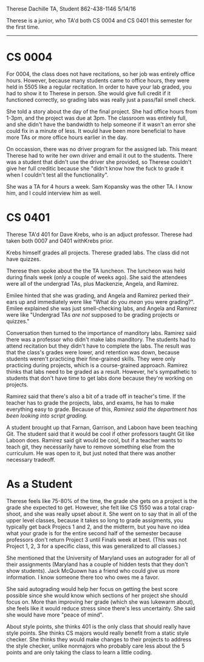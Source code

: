 Therese Dachille
TA, Student
862-438-1146
5/14/16

Therese is a junior, who TA'd both CS 0004 and CS 0401 this semester for the first time. 

-------------------------------------

# CS 0004

For 0004, the class does not have recitations, so her job was entirely office hours. However, because many students came to office hours, they were held in 5505 like a regular recitation. In order to have your lab graded, you had to show it to Therese in person. She would give full credit if it functioned correctly, so grading labs was really just a pass/fail smell check.

She told a story about the day of the final project. She had office hours from 1-3pm, and the project was due at 3pm. The classroom was entirely full, and she didn't have the bandwidth to help someone if it wasn't an error she could fix in a minute of less. It would have been more beneficial to have more TAs or more office hours earlier in the day.

On occassion, there was no driver program for the assigned lab. This meant Therese had to write her own driver and email it out to the students. There was a student that didn't use the driver she provided, so Therese couldn't give her full creditic because she "didn't know how the fuck to grade it when I couldn't test all the functionality".

She was a TA for 4 hours a week.
Sam Kopansky was the other TA. I know him, and I could interview him as well.

# CS 0401

Therese TA'd 401 for Dave Krebs, who is an adjuct professor. Therese had taken both 0007 and 0401 withKrebs prior.

Krebs himself grades all projects. Therese graded labs. The class did not have quizzes.

Therese then spoke about the the TA luncheon. The luncheon was held during finals week (only a couple of weeks ago). She said the attendees were all of the undergrad TAs, plus Mackenzie, Angela, and Ramirez.

Emilee hinted that she was grading, and Angela and Ramirez perked their ears up and immediately were like "What do you _mean_ you were grading?". Emilee explained she was just smell-checking labs, and Angela and Ramirez were like "Undergrad TAs _are not_ supposed to be grading projects or quizzes."

Conversation then turned to the importance of manditory labs. Ramirez said there was a professor who didn't make labs manditory. The students had to attend recitation but they didn't have to complete the labs. The result was that the class's grades were lower, and retention was down, because students weren't practicing their fine-grained skills. They were only practicing during projects, which is a course-grained approach. Ramirez thinks that labs need to be graded as a result. However, he's sympathetic to students that don't have time to get labs done because they're working on projects.

Ramirez said that there's also a bit of a trade off in teacher's time. If the teacher has to grade the projects, labs, and exams, he has to make everything easy to grade. Because of this, _Ramirez said the department has been looking into script grading._

A student brought up that Farnan, Garrison, and Laboon have been teaching Git. The student said that it would be cool if other professors taught Git like Laboon does. Ramirez said git would be cool, but if a teacher wants to teach git, they necessarily have to remove something else from the curriculum. He was open to it, but just noted that there was another necessary tradeoff.

# As a Student

Therese feels like 75-80% of the time, the grade she gets on a project is the grade she expected to get. However, she felt like CS 1550 was a total crap-shoot, and she was really upset about it. She went on to say that in all of the upper level classes, because it takes so long to grade assigments, you typically get back Projecs 1 and 2, and the midterm, but you have no idea what your grade is for the entire second half of the semester because professors don't return Project 3 until Finals week at best. (This was not Project 1, 2, 3 for a specific class, this was generalized to all classes.) 

She mentioned that the University of Maryland uses an autograder for all of their assignments (Maryland has a couple of hidden tests that they don't show students). Jack McQuown has a friend who could give us more information. I know someone there too who owes me a favor.

She said autograding would help her focus on getting the best score possible since she would know which sections of her project she should focus on. More than improving her grade (which she was lukewarm about), she feels like it would reduce stress since there's less uncertainty. She said she would have more "peace of mind".

About style points, she thinks 401 is the only class that should really have style points. She thinks CS majors would really benefit from a static style checker. She thinks they would make changes to their projects to address the style checker, unlike nonmajors who probably care less about the 5 points and are only taking the class to learn a little coding.
